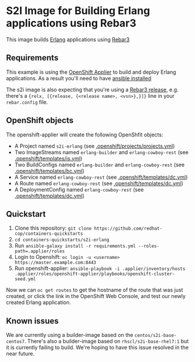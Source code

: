 # S2I Image for Building Erlang applications using Rebar3

This image builds [Erlang](https://erlang.org) applications using [Rebar3](https://rebar3.org)

## Requirements
This example is using the [OpenShift Applier](https://github.com/redhat-cop/openshift-applier) to build and deploy Erlang applications. As a result you'll need to have [ansible installed](http://docs.ansible.com/ansible/latest/intro_installation.html)

The s2i image is also expecting that you're using a [Rebar3 release](https://www.rebar3.org/docs/releases), e.g. there's a `{relx, [{release, {<release name>, <vsn>},}]}` line in your `rebar.config` file.

## OpenShift objects
The openshift-applier will create the following OpenShfit objects:
* A Project named `s2i-erlang` (see [.openshift/projects/projects.yml](.openshift/projects/projects.yml))
* Two ImageStreams named `erlang-builder` and `erlang-cowboy-rest` (see [.openshift/templates/is.yml](.openshift/templates/is.yml))
* Two BuildConfigs named `erlang-builder` and `erlang-cowboy-rest` (see [.openshift/templates/bc.yml](.openshift/templates/is.yml))
* A Service named `erlang-cowboy-rest` (see [.openshift/templates/dc.yml](.openshift/templates/dc.yml))
* A Route named `erlang-cowboy-rest` (see [.openshift/templates/dc.yml](.openshift/templates/dc.yml))
* A DeploymentConfig named `erlang-cowboy-rest` (see [.openshift/templates/dc.yml](.openshift/templates/dc.yml))

## Quickstart
1. Clone this repository:
   `git clone https://github.com/redhat-cop/containers-quickstarts`
2. `cd containers-quickstarts/s2i-erlang`
3. Run `ansible-galaxy install -r requirements.yml --roles-path=.applier/roles`
4. Login to Openshift: `oc login -u <username> https://master.example.com:8443`
5. Run openshift-applier: `ansible-playbook -i .applier/inventory/hosts .applier/roles/openshift-applier/playbooks/openshift-cluster-seed.yml`

Now we can `oc get routes` to get the hostname of the route that was just created, or click the link in the OpenShift Web Console, and test our newly created Erlang application.

## Known issues
We are currently using a builder-image based on the `centos/s2i-base-centos7`. There's also a builder-image based on `rhscl/s2i-base-rhel7:1` but it is currently failing to build. We're hoping to have this issue resolved in the near future.
